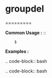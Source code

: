 # groupdel
=========



**Common Usage :**  ::

		$ 
		

**Examples :**

.. code-block:: bash


.. code-block:: bash